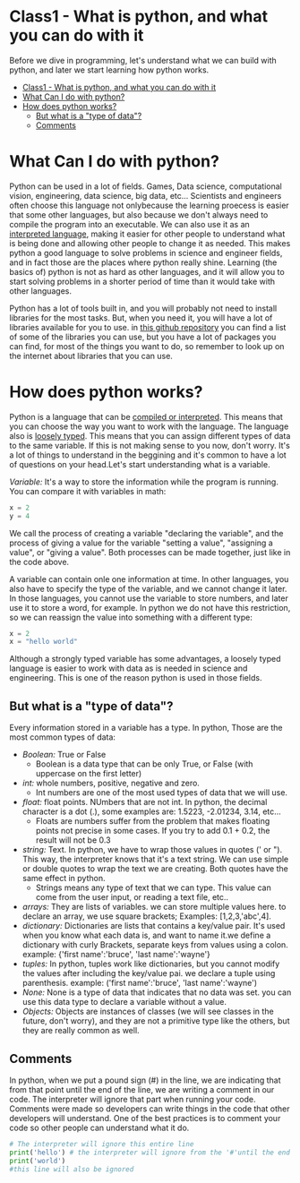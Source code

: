 # Class1 - What is python, and what you can do with it
Before we dive in programming, let's understand what we can build with python, and later we start learning how python works.

- [Class1 - What is python, and what you can do with it](#class1---what-is-python-and-what-you-can-do-with-it)
- [What Can I do with python?](#what-can-i-do-with-python)
- [How does python works?](#how-does-python-works)
  - [But what is a "type of data"?](#but-what-is-a-type-of-data)
  - [Comments](#comments)

# What Can I do with python?

Python can be used in a lot of fields. Games, Data science, computational vision, engineering, data science, big data, etc... Scientists and engineers often choose this language not onlybecause the learning proecess is easier that some other languages, but also because we don't always need to compile the program into an executable. We can also use it as an [interpreted language](https://en.wikipedia.org/wiki/Interpreted_language), making it easier for other people to understand what is being done and allowing other people to change it as needed. This makes python a good language to solve problems in science and engineer fields, and in fact those are the places where python really shine. Learning (the basics of)  python is not as hard as other languages, and it will allow you to start solving problems in a shorter period of time than it would take with other languages.

Python has a lot of tools built in, and you will probably not need to install libraries for the most tasks. But, when you need it, you will have a lot of libraries available for you to use. in [this github repository](https://github.com/uhub/awesome-python) you can find a list of some of the libraries you can use, but you have a lot of packages you can find, for most of the things you want to do, so remember to look up on the internet about libraries that you can use.

# How does python works?

Python is a language that can be [compiled or interpreted](https://www.lifewire.com/compiled-language-2184210). This means that you can choose the way you want to work with the language. 
The language also is [loosely typed](https://en.wikipedia.org/wiki/Strong_and_weak_typing). This means that you can assign different types of data to the same variable. If this is not making sense to you now, don't worry. It's a lot of things to understand in the beggining and it's common to have a lot of questions on your head.Let's start understanding what is a variable.

*Variable:* It's a way to store the information while the program is running. You can compare it with variables in math:

```python
x = 2
y = 4
```
We call the process of creating a variable "declaring the variable", and the process of giving a value for the variable "setting a value", "assigning a value", or "giving a value". Both processes can be made together, just like in the code above.

A variable can contain onle one information at time. In other languages, you also have to specify the type of the variable, and we cannot change it later. In those languages, you cannot use the variable to store numbers, and later use it to store a word, for example. In python we do not have this restriction, so we can reassign the value into something with a different type:

```python
x = 2
x = "hello world"
```
Although a strongly typed variable has some advantages, a loosely typed language is easier to work with data as is needed in science and engineering. This is one of the reason python is used in those fields.

## But what is a "type of data"?

Every information stored in a variable has a type. In python, Those are the most common types of data:

- *Boolean:* True or False
  - Boolean is a data type that can be only True, or False (with uppercase on the first letter)
- *int:* whole numbers, positive, negative and zero.
  - Int numbers are one of the most used types of data that we will use.
- *float:* float points. NUmbers that are not int. In python, the decimal character is a dot (.), some examples are: 1.5223, -2.01234, 3.14, etc... 
  - Floats are numbers suffer from the problem that makes floating points not precise in some cases. If you try to add 0.1 + 0.2, the result will not be 0.3
- *string:* Text. In python, we have to wrap those values in quotes (' or "). This way, the interpreter knows that it's a text string. We can use simple or double quotes to wrap the text we are creating. Both quotes have the same effect in python.
  - Strings means any type of text that we can type. This value can come from the user input, or reading a text file, etc..
- *arrays:* They are lists of variables. we can store multiple values here. to declare an array, we use square brackets; Examples: [1,2,3,'abc',4].
- *dictionary:* Dictionaries are lists that contains a key/value pair. It's used when you know what each data is, and want to name it.we define a dictionary with curly Brackets, separate keys from values using a colon. example: {'first name':'bruce', 'last name':'wayne'}
- *tuples:* In python, tuples work like dictionaries, but you cannot modify the values after including the key/value pai. we declare a tuple using parenthesis. example: ('first name':'bruce', 'last name':'wayne')
- *None:* None is a type of data that indicates that no data was set. you can use this data type to declare a variable without a value.
- *Objects:* Objects are instances of classes (we will see classes in the future, don't worry), and they are not a primitive type like the others, but they are really common as well.


## Comments

In python, when we put a pound sign (#) in the line, we are indicating that from that point until the end of the line, we are writing a comment in our code. The interpreter will ignore that part when running your code.
Comments were made so developers can write things in the code that other developers will understand. One of the best practices is to comment your code so other people can understand what it do.

```python
# The interpreter will ignore this entire line
print('hello') # the interpreter will ignore from the '#'until the end of the line
print('world')
#this line will also be ignored
```
